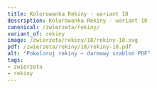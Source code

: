 ```yaml
---
title: Kolorowanka Rekiny - wariant 18
description: Kolorowanka Rekiny - wariant 18
canonical: /zwierzeta/rekiny/
variant_of: rekiny
image: /zwierzeta/rekiny/18/rekiny-18.svg
pdf: /zwierzeta/rekiny/18/rekiny-18.pdf
alt: "Pokoloruj rekiny – darmowy szablon PDF"
tags:
- zwierzeta
- rekiny
---
```

